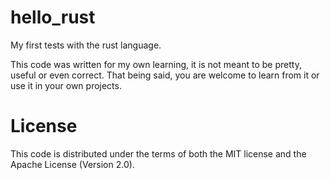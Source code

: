 # hello_rust
My first tests with the rust language.

This code was written for my own learning, it is not meant to be pretty, useful or even correct. That being said, you are welcome to learn from it or use it in your own projects.

# License
This code is distributed under the terms of both the MIT license and the Apache License (Version 2.0).

